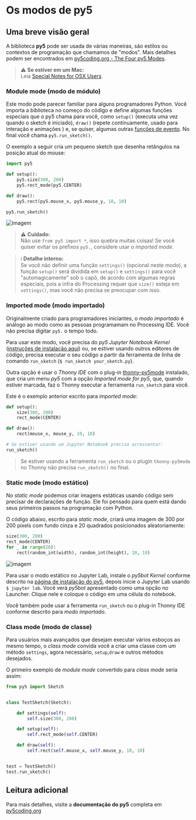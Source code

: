 # Os modos de py5

## Uma breve visão geral

A biblioteca **py5** pode ser usada de várias maneiras, são estilos ou contextos de programação que chamamos de "modos". Mais detalhes podem ser encontrados em [py5coding.org - The Four py5 Modes](http://py5coding.org/content/py5_modes.html).

> ⚠️ **Se estiver em um Mac:**<br>
> Leia [Special Notes for OSX Users](http://py5coding.org/content/osx_users.html).

### Module mode (modo de módulo)

Este modo pode parecer familiar para alguns programadores Python. Você importa a biblioteca no começo do código e define algumas funções especiais que o py5 chama para você, como `setup()` (executa uma vez quando o sketch é iniciado), `draw()` (repete continuamente, usado para interação e animações ) e, se quiser, algumas outras [funções de evento](http://py5coding.org/reference/sketch.html). No final você chama `py5.run_sketch()`.

O exemplo a seguir cria um pequeno sketch que desenha retângulos na posição atual do mouse:

```python
import py5

def setup():
    py5.size(300, 200)
    py5.rect_mode(py5.CENTER)

def draw():
    py5.rect(py5.mouse_x, py5.mouse_y, 10, 10)

py5.run_sketch()
```

![imagem](https://user-images.githubusercontent.com/3694604/201694987-f78a4856-1329-4693-a312-4ab3402fe689.png)

> ⚠️ **Cuidado:**<br>
> Não use `from py5 import *`, isso quebra muitas coisas! Se você quiser evitar os prefixos `py5.`, considere usar o *imported mode*.

> ℹ️ **Detalhe interno:**<br>
> Se você não definir uma função `settings()` (opcional neste modo), a função `setup()` será dividida em `setup()` e `settings()` para você "automagicamente" sob o capô, de acordo com algumas regras especiais, pois a infra do Processing requer que `size()` esteja em `settings()`, mas você não precisa se preocupar com isso.

### Imported mode (modo importado)

Originalmente criado para programadores iniciantes, o *modo importado* é análogo ao modo como as pessoas programamam no Processing IDE. Você não precisa digitar `py5.` o tempo todo.

Para usar este modo, você precisa do *py5 Jupyter Notebook Kernel* ([instruções de instalação aqui](http://py5coding.org/content/install.html)) ou, se estiver usando outros editores de código, precisa executar o seu código a partir da ferramenta de linha de comando `run_sketch` (`$ run_sketch your_sketch.py`).

Outra opção é usar o *Thonny IDE* com o plug-in [thonny-py5mode](https://github.com/tabreturn/thonny-py5mode/) instalado, que cria um menu *py5* com a opção *Imported mode for py5*, que, quando estiver marcada, faz o Thonny executar a ferramenta `run_sketch` para você.

Este é o exemplo anterior escrito para *imported mode*:

``` python
def setup():
    size(300, 200)
    rect_mode(CENTER)

def draw():
    rect(mouse_x, mouse_y, 10, 10)

# Se estiver usando um Jupyter Notebook precisa acrescentar:
run_sketch()
```

> Se estiver usando a ferramenta `run_sketch` ou o plugin `thonny-py5mode` no Thonny não precisa `run_sketch()` no final.

### Static mode (modo estático)

No *static mode* podemos criar imagens estáticas usando código sem precisar de declarações de função. Ele foi pensado para quem está dando seus primeiros passos na programação com Python.

O código abaixo, escrito para *static mode*, criará uma imagem de 300 por 200 pixels com fundo cinza e 20 quadrados posicionados aleatoriamente:

``` python
size(300, 200)
rect_mode(CENTER)
for _ in range(20):
    rect(random_int(width), random_int(height), 10, 10)
```

![imagem](https://user-images.githubusercontent.com/3694604/201693378-ccce119a-29ca-4569-bebc-1a3ec2f4c4da.png)

Para usar o modo estático no Jupyter Lab, instale o *py5bot Kernel* conforme descrito na [página de instalação do py5](http://py5coding.org/content/install.html), depois inicie o Jupyter Lab usando `$ jupyter lab`. Você verá *py5bot* apresentado como uma opção no Launcher. Clique nele e coloque o código em uma célula do notebook.

Você também pode usar a ferramenta `run_sketch` ou o plug-in Thonny IDE conforme descrito para *modo importado*.

### Class mode (modo de classe)

Para usuários mais avançados que desejam executar vários esboços ao mesmo tempo, o *class mode* convida você a criar uma classe com um método `settings`, agora necessário, `setup`,`draw` e outros métodos desejados.

O primeiro exemplo de *module mode* convertido para *class mode* seria assim:

``` python
from py5 import Sketch


class TestSketch(Sketch):

    def settings(self):
        self.size(300, 200)

    def setup(self):
        self.rect_mode(self.CENTER)

    def draw(self):
        self.rect(self.mouse_x, self.mouse_y, 10, 10)


test = TestSketch()
test.run_sketch()
```

## Leitura adicional

Para mais detalhes, visite a **documentação do py5** completa em [py5coding.org](https://py5coding.org)
